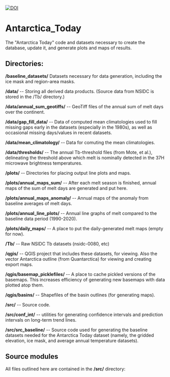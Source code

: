 [![DOI](https://zenodo.org/badge/DOI/10.5281/zenodo.8349799.svg)](https://doi.org/10.5281/zenodo.8349799)


# Antarctica_Today
The "Antarctica Today" code and datasets necessary to create the database, update it, and generate plots and maps of results.

## Directories:

**/baseline_datasets/** Datasets necessary for data generation, including the ice mask and region-area masks.

**/data/** -- Storing all derived data products. (Source data from NSIDC is stored in the /Tb/ directory.)

**/data/annual_sum_geotiffs/** -- GeoTiff files of the annual sum of melt days over the continent.

**/data/gap_fill_data/** -- Data of computed mean climatologies used to fill missing gaps early in the datasets (especially in the 1980s), as well as occasional missing days/values in recent datasets.

**/data/mean_climatology/** -- Data for comuting the mean climatologies.

**/data/thresholds/** -- The annual Tb-threshold files (from Mote, et al.), delineating the threshold above which melt is nominally detected in the 37H microwave brightness temperatures.

**/plots/** -- Directories for placing output line plots and maps.

**/plots/annual_maps_sum/** -- After each melt season is finished, annual maps of the sum of melt days are generated and put here.

**/plots/annual_maps_anomaly/** -- Annual maps of the anomaly from baseline averages of melt days.

**/plots/annual_line_plots/** -- Annual line graphs of melt compared to the baseline data period (1990-2020).

**/plots/daily_maps/** -- A place to put the daily-generated melt maps (empty for now).

**/Tb/** -- Raw NSIDC Tb datasets (nsidc-0080, etc)

**/qgis/** -- QGIS project that includes these datasets, for viewing. Also the vector Antarctica outline (from Quantarctica) for viewing and creating export maps. 

**/qgis/basemap_picklefiles/** -- A place to cache pickled versions of the basemaps. This increases efficiency of generating new basemaps with data plotted atop them.

**/qgis/basins/** -- Shapefiles of the basin outlines (for generating maps).

**/src/** -- Source code.

**/src/conf_int/** -- utilities for generating confidence intervals and prediction intervals on long-term trend lines.

**/src/src_baseline/** -- Source code used for generating the baseline datasets needed for the Antarctica Today dataset (namely, the gridded elevation, ice mask, and average annual temperature datasets).

## Source modules
All files outlined here are contained in the **/src/** directory:
